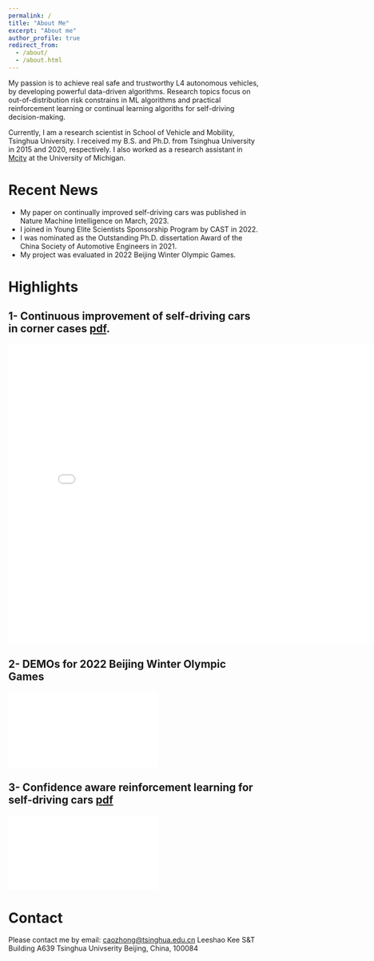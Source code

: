 ```yaml
---
permalink: /
title: "About Me"
excerpt: "About me"
author_profile: true
redirect_from: 
  - /about/
  - /about.html
---
```


My passion is to achieve real safe and trustworthy L4 autonomous vehicles, by developing powerful data-driven algorithms.
Research topics focus on out-of-distribution risk constrains in ML algorithms and practical reinforcement learning or continual learning algoriths for self-driving decision-making.

Currently, I am a research scientist in School of Vehicle and Mobility, Tsinghua University.
I received my B.S. and Ph.D. from Tsinghua University in 2015 and 2020, respectively. 
I also worked as a research assistant in [Mcity](https://mcity.umich.edu) at the University of Michigan. 

Recent News
======
- My paper on continually improved self-driving cars was published in Nature Machine Intelligence on March, 2023. 
- I joined in Young Elite Scientists Sponsorship Program by CAST in 2022.
- I was nominated as the Outstanding Ph.D. dissertation Award of the China Society of Automotive Engineers in 2021.
- My project was evaluated in 2022 Beijing Winter Olympic Games.

Highlights
======



1- Continuous improvement of self-driving cars in corner cases [pdf](files/DCARL.pdf).
------
<iframe src="//player.bilibili.com/player.html?aid=229917419&bvid=BV1vh411N7XQ&cid=1167584497&page=1" scrolling="no" border="0" frameborder="no" framespacing="0" allowfullscreen="true" height=600 width=800> </iframe>


2- DEMOs for 2022 Beijing Winter Olympic Games
------
<iframe src="//player.bilibili.com/player.html?aid=799968462&bvid=BV1Uy4y1b7pV&cid=321417184&page=1" scrolling="no" border="0" frameborder="no" framespacing="0" allowfullscreen="true"> </iframe>

3- Confidence aware reinforcement learning for self-driving cars [pdf](files/CARL.pdf)
------
<iframe src="//player.bilibili.com/player.html?aid=672384940&bvid=BV13U4y1Y7oB&cid=321411173&page=1" scrolling="no" border="0" frameborder="no" framespacing="0" allowfullscreen="true"> </iframe>


Contact
======
Please contact me by email: caozhong@tsinghua.edu.cn
Leeshao Kee S&T Building A639
Tsinghua Univserity
Beijing, China, 100084
